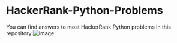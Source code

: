 # HackerRank-Python-Problems

You can find answers to most HackerRank Python problems in this repository 
![image](https://user-images.githubusercontent.com/86077031/236691859-ce4cae2c-d8a5-4bcf-aa87-dd23db981dee.png)
